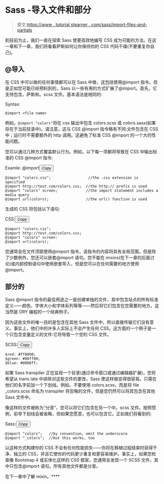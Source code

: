 # Sass -导入文件和部分

> 原文:[https://www . tutorial stearner . com/sass/import-files-and-partials](https://www.tutorialsteacher.com/sass/import-files-and-partials)

到目前为止，我们一直在探索 Sass 使更高效地编写 CSS 成为可能的方法。在这一章和下一章，我们将看看萨斯如何让你保持你的 CSS 代码干燥(不要重复你自己)。

## @导入

在 CSS 中可以做的任何事情都可以在 Sass 中做，这包括使用@import 指令。但是正如您可能已经预料到的，Sass 以一些有用的方式扩展了@import。首先，它支持包含。萨斯和。scss 文件。基本语法是相同的:

Syntax:

```
@import <file name>

```

例如，`@import "colors"`将在 css 输出中包含 colors.scss 或 colors.sass(如果存在于当前目录中)。请注意，这与 CSS @import 指令略有不同:文件包含在 CSS 中；运行时不需要额外的 http 调用。这避免了标准 CSS @import 的一个大的性能问题。

您可以通过几种方式覆盖默认行为。例如，以下每一项都将导致在 CSS 中输出标准的 CSS @import 指令:

Examle: @import<button class="copy-btn pull-right" title="Copy example code">*Copy*</button> 

```
@import "colors.css";                 //the .css extension is specified
@import http://test.com/colors.css;  //the http:// prefix is used
@import "colors" screen;             //the import statement includes a media query
@import url(colors);                 //the url() function is used 
```

生成的 CSS 将包括以下语句:

CSS:<button class="copy-btn pull-right" title="Copy example code">*Copy*</button> 

```
@import "colors.css";               
@import http://test.com/colors.css;
@import "colors" screen:
@import url(colors); 
```

您通常会在文件顶部使用@import 指令，该指令的内容将具有全局范围。但是除了少数例外，您还可以嵌套@import 语句。您不能在 mixins(在下一章的后面讨论)或内部控制语句中使用嵌套导入，但是您可以在任何需要的地方使用@import。

## 部分的

Sass @import 指令的最佳用途之一是创建单独的文件，其中包含站点的所有标准定义——颜色、字体大小和字体系列等等——然后将它们包含在您需要的地方。这当然是 DRY 编程的一个经典例子。

因为这些文件的唯一目的是包含在其他 Sass 文件中，所以直接传输它们没有意义。事实上，他们中的许多人实际上不会产生任何 CSS。这方面的一个例子是一个只包含变量定义的文件:它将导致一个空的 CSS 文件。

SCSS:<button class="copy-btn pull-right" title="Copy example code">*Copy*</button> 

```
$red: #ff0000;
$green: #00ff00;
$blue: #0000ff; 
```

如果 Sass transpiler 正在监视一个目录(通过命令窗口或通过编辑器扩展)，您将希望从 trans late 中排除对这些文件的更改，Sass 使这样做变得很容易。只需在他们的名字前加一个下划线。例如，不要使用 colors.scss，而是将 file _colors.scss 命名为 transpiler 将忽略的文件，但是您仍然可以将其包含在其他 Sass 文件中。

像这样的文件被称为“分音”，您可以将它们包含在另一个中。scss 文件。按照惯例，前导下划线会被省略，但如果您愿意，也可以包含它。正如我们将看到的:

Sass:<button class="copy-btn pull-right" title="Copy example code">*Copy*</button> 

```
@import "colors";   //by convention, omit the underscore
@import "_colors";  //but this works, too 
```

以这种方式构建你的 CSS 不会有任何性能损失——你将在移植过程结束时获得干净、独立的 CSS，并且它使你的代码更少重复和更容易维护。事实上，如果您检查像 Bootstrap 4 或实体化这样的 CSS 框架，您通常会发现一个 SCSS 文件，其中只包含@import 语句。所有其他文件都是分音。

在下一章中了解 mixin。****